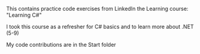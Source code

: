 This contains practice code exercises from LinkedIn the Learning course: "Learning C#"

I took this course as a refresher for C# basics and to learn more about .NET (5-9)

My code contributions are in the Start folder
